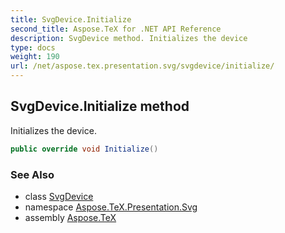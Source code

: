 ```yaml
---
title: SvgDevice.Initialize
second_title: Aspose.TeX for .NET API Reference
description: SvgDevice method. Initializes the device
type: docs
weight: 190
url: /net/aspose.tex.presentation.svg/svgdevice/initialize/
---
```

## SvgDevice.Initialize method

Initializes the device.

```csharp
public override void Initialize()
```

### See Also

* class [SvgDevice](../)
* namespace [Aspose.TeX.Presentation.Svg](../../svgdevice/)
* assembly [Aspose.TeX](../../../)


